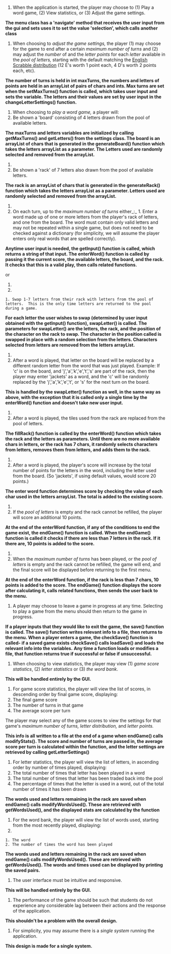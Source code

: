 1. When the application is started, the player may choose to (1) Play a word game, (2) View statistics, or (3) Adjust the game settings.

**The menu class has a &#39;navigate&#39; method that receives the user input from the gui and sets uses it to set the value &#39;selection&#39;, which calls another class**

1. When choosing to _adjust the game settings,_ the player (1) may choose for the game to end after a certain _maximum number of turns_ and (2) may adjust the _number_ of and the _letter points_ for each _letter_ available in the _pool of letters,_ starting with the default matching the [English Scrabble distribution](https://en.wikipedia.org/wiki/Scrabble_letter_distributions) (12 E&#39;s worth 1 point each, 4 D&#39;s worth 2 points each, etc).

**The number of turns is held in int maxTurns, the numbers and letters of points are held in an arrayList of pairs of chars and ints. Max turns are set when the setMaxTurns() function is called, which takes user input and sets the variable. The letters and their values are set by user input in the changeLetterSettings() function.**

1. When choosing to _play a word game,_ a player will:
  1. Be shown a &#39;board&#39; consisting of 4 letters drawn from the pool of available letters.

**The maxTurns and letters variables are initialized by calling getMaxTurns() and getLetters() from the settings class. The board is an arrayList of chars that is generated in the generateBoard() function which takes the letters arrayList as a parameter. The Letters used are randomly selected and removed from the arrayList.**

1.
  1. Be shown a &#39;rack&#39; of 7 letters also drawn from the pool of available letters.

**The rack is an arrayList of chars that is generated in the generateRack() function which takes the letters arrayList as a parameter. Letters used are randomly selected and removed from the arrayList.**

1.
  1. On each turn, up to the _maximum number of turns_ either_:_
    1. Enter a word made up of one or more letters from the player&#39;s rack of letters, and one from the board.  The word must contain only valid letters and may not be repeated within a single game, but does not need to be checked against a dictionary (for simplicity, we will assume the player enters only real words that are spelled correctly).

**Anytime user input is needed, the getInput() function is called, which returns a string of that input. The enterWord() function is called by passing it the current score, the available letters, the board, and the rack. It checks that this is a valid play, then calls related functions.**

or

1.
  1.
    1. Swap 1-7 letters from their rack with letters from the pool of letters.  This is the only time letters are returned to the pool during a game.

**For each letter the user wishes to swap (determined by user input obtained with the getInput() function), swapLetter() is called. The parameters for swapLetter() are the letters, the rack, and the position of the character on the rack to swap. The character in the position called is swapped in place with a random selection from the letters. Characters selected from letters are removed from the letters arrayList.**

1.
  1. After a word is played, that letter on the board will be replaced by a different random letter from the word that was just played.  Example:  If &#39;c&#39; is on the board, and &#39;j&#39;,&#39;a&#39;,&#39;k&#39;,&#39;e&#39;,&#39;t&#39;,&#39;s&#39; are part of the rack, then the player may enter &#39;jackets&#39; as a word, and the &#39;c&#39; will be randomly replaced by the &#39;j&#39;,&#39;a&#39;,&#39;k&#39;,&#39;e&#39;,&#39;t&#39;, or &#39;s&#39; for the next turn on the board.

**This is handled by the swapLetter() function as well, in the same way as above, with the exception that it is called only a single time by the enterWord() function and doesn&#39;t take new user input.**

1.
  1. After a word is played, the tiles used from the rack are replaced from the pool of letters.

**The fillRack() function is called by the enterWord() function which takes the rack and the letters as parameters. Until there are no more available chars in letters, or the rack has 7 chars, it randomly selects characters from letters, removes them from letters, and adds them to the rack.**

1.
  1. After a word is played, the player&#39;s score will increase by the total number of points for the letters in the word, including the letter used from the board. (So &#39;jackets&#39;, if using default values, would score 20 points.)

**The enter word function determines score by checking the value of each char used in the letters arrayList. The total is added to the existing score.**

1.
  1. If the _pool of letters_ is empty and the rack cannot be refilled, the player will score an additional 10 points.

**At the end of the enterWord function, if any of the conditions to end the game exist, the endGame() function is called. When the endGame() function is called it checks if there are less than 7 letters in the rack. If it there are, 10 points is added to the score.**

1.
  1. When the _maximum number of turns_ has been played, or the _pool of letters_ is empty and the rack cannot be refilled, the game will end, and the final score will be displayed before returning to the first menu.

**At the end of the enterWord function, if the rack is less than 7 chars, 10 points is added to the score. The endGame() function displays the score after calculating it, calls related functions, then sends the user back to the menu.**

1. A player may choose to leave a game in progress at any time.  Selecting to play a game from the menu should then return to the game in progress.

**If a player inputs that they would like to exit the game, the save() function is called. The save() function writes relevant info to a file, then returns to the menu. When a player enters a game, the checkSave() function is called- if a saved game exists checkSave() calls loadSave() and loads the relevant info into the variables.**  **Any time a function loads or modifies a file, that function returns true if successful or false if unsuccessful.**

1. When choosing to view statistics, the player may view (1) _game score statistics_, (2) _letter statistics_ or (3) _the word bank_.

**This will be handled entirely by the GUI.**

1. For game score statistics, the player will view the list of scores, in descending order by final game score, displaying:
  1. The final game score
  2. The number of turns in that game
  3. The average score per turn

The player may select any of the game scores to view the settings for that game&#39;s _maximum number of turns, letter distribution,_ and _letter points._

**This info is all written to a file at the end of a game when endGame() calls modifyStats(). The score and number of turns are passed in, the average score per turn is calculated within the function, and the letter settings are retrieved by calling getLetterSettings()**

1. For letter statistics, the player will view the list of letters, in ascending order by number of times played, displaying:
  1. The total number of times that letter has been played in a word
  2. The total number of times that letter has been traded back into the pool
  3. The percentage of times that the letter is used in a word, out of the total number of times it has been drawn

**The words used and letters remaining in the rack are saved when endGame() calls modifyWordsUsed(). These are retrieved with getWordsUsed(), and the displayed stats are calculated by the function**

1. For the word bank, the player will view the list of words used, starting from the most recently played, displaying:
  1.
    1. The word
    2. The number of times the word has been played

**The words used and letters remaining in the rack are saved when endGame() calls modifyWordsUsed(). These are retrieved with getWordsUsed(). The words and times used can be displayed by printing the saved pairs.**

1. The user interface must be intuitive and responsive.

**This will be handled entirely by the GUI.**

1. The performance of the game should be such that students do not experience any considerable lag between their actions and the response of the application.

**This shouldn&#39;t be a problem with the overall design.**

1. For simplicity, you may assume there is a _single system_ running the application.

**This design is made for a single system.**